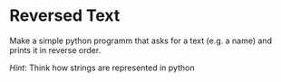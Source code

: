 # Reversed Text

Make a simple python programm that asks for a text (e.g. a name) and prints it in reverse order.

_Hint_: Think how strings are represented in python